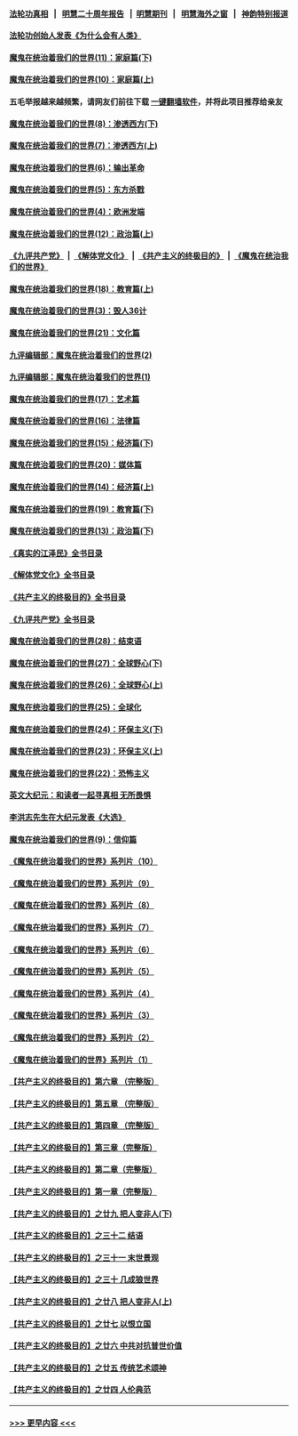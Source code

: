 #### [法轮功真相](https://github.com/gfw-breaker/truth/blob/master/README.md?t=0) &nbsp;&nbsp;|&nbsp;&nbsp; [明慧二十周年报告](https://github.com/gfw-breaker/mh-reports/blob/master/README.md?t=0) &nbsp;&nbsp;|&nbsp;&nbsp;[明慧期刊](https://github.com/gfw-breaker/mh-qikan) &nbsp;&nbsp;|&nbsp;&nbsp; [明慧海外之窗](https://github.com/gfw-breaker/mh-news/blob/master/README.md?t=0) &nbsp;&nbsp;|&nbsp;&nbsp; [神韵特别报道](https://github.com/gfw-breaker/mh-news/blob/master/shenyun.md?t=0)
#### [法轮功创始人发表《为什么会有人类》](../pages/nsc422/n13912117.md?t=01231843) 
#### [魔鬼在统治着我们的世界(11)：家庭篇(下)](../pages/nsc422/n10440961.md?t=01231843) 
#### [魔鬼在统治着我们的世界(10)：家庭篇(上)](../pages/nsc422/n10435448.md?t=01231843) 
#### 五毛举报越来越频繁，请网友们前往下载 [一键翻墙软件](https://github.com/gfw-breaker/ssr-accounts)，并将此项目推荐给亲友
#### [魔鬼在统治着我们的世界(8)：渗透西方(下)](../pages/nsc422/n10429603.md?t=01231843) 
#### [魔鬼在统治着我们的世界(7)：渗透西方(上)](../pages/nsc422/n10426013.md?t=01231843) 
#### [魔鬼在统治着我们的世界(6)：输出革命](../pages/nsc422/n10421536.md?t=01231843) 
#### [魔鬼在统治着我们的世界(5)：东方杀戮](../pages/nsc422/n10417707.md?t=01231843) 
#### [魔鬼在统治着我们的世界(4)：欧洲发端](../pages/nsc422/n10414890.md?t=01231843) 
#### [魔鬼在统治着我们的世界(12)：政治篇(上)](../pages/nsc422/n10444576.md?t=01231843) 
#### [《九评共产党》](https://github.com/begood0513/9ping.md/blob/master/README.md) &nbsp;|&nbsp; [《解体党文化》](../../../../jtdwh.md/blob/master/README.md)  &nbsp;|&nbsp; [《共产主义的终极目的》](../../../../gczydzjmd.md/blob/master/README.md) &nbsp;|&nbsp; [《魔鬼在统治我们的世界》](../../../../mgztzwmdsj.md/blob/master/README.md) 
#### [魔鬼在统治着我们的世界(18)：教育篇(上)](../pages/nsc422/n10526970.md?t=01231843) 
#### [魔鬼在统治着我们的世界(3)：毁人36计](../pages/nsc422/n10411583.md?t=01231843) 
#### [魔鬼在统治着我们的世界(21)：文化篇](../pages/nsc422/n10597706.md?t=01231843) 
#### [九评编辑部：魔鬼在统治着我们的世界(2)](../pages/nsc422/n10410036.md?t=01231843) 
#### [九评编辑部：魔鬼在统治着我们的世界(1)](../pages/nsc422/n10406825.md?t=01231843) 
#### [魔鬼在统治着我们的世界(17)：艺术篇](../pages/nsc422/n10499093.md?t=01231843) 
#### [魔鬼在统治着我们的世界(16)：法律篇](../pages/nsc422/n10485969.md?t=01231843) 
#### [魔鬼在统治着我们的世界(15)：经济篇(下)](../pages/nsc422/n10469975.md?t=01231843) 
#### [魔鬼在统治着我们的世界(20)：媒体篇](../pages/nsc422/n10586579.md?t=01231843) 
#### [魔鬼在统治着我们的世界(14)：经济篇(上)](../pages/nsc422/n10457370.md?t=01231843) 
#### [魔鬼在统治着我们的世界(19)：教育篇(下)](../pages/nsc422/n10564808.md?t=01231843) 
#### [魔鬼在统治着我们的世界(13)：政治篇(下)](../pages/nsc422/n10448270.md?t=01231843) 
#### [《真实的江泽民》全书目录](../pages/nsc422/n13721399.md?t=01231843) 
#### [《解体党文化》全书目录](../pages/nsc422/n13721157.md?t=01231843) 
#### [《共产主义的终极目的》全书目录](../pages/nsc422/n13721048.md?t=01231843) 
#### [《九评共产党》全书目录](../pages/nsc422/n13708085.md?t=01231843) 
#### [魔鬼在统治着我们的世界(28)：结束语](../pages/nsc422/n10936246.md?t=01231843) 
#### [魔鬼在统治着我们的世界(27)：全球野心(下)](../pages/nsc422/n10928319.md?t=01231843) 
#### [魔鬼在统治着我们的世界(26)：全球野心(上)](../pages/nsc422/n10900318.md?t=01231843) 
#### [魔鬼在统治着我们的世界(25)：全球化](../pages/nsc422/n10788205.md?t=01231843) 
#### [魔鬼在统治着我们的世界(24)：环保主义(下)](../pages/nsc422/n10695307.md?t=01231843) 
#### [魔鬼在统治着我们的世界(23)：环保主义(上)](../pages/nsc422/n10688613.md?t=01231843) 
#### [魔鬼在统治着我们的世界(22)：恐怖主义](../pages/nsc422/n10614727.md?t=01231843) 
#### [英文大纪元：和读者一起寻真相 无所畏惧](../pages/nsc422/n12542027.md?t=01231843) 
#### [李洪志先生在大纪元发表《大选》](../pages/nsc422/n12534746.md?t=01231843) 
#### [魔鬼在统治着我们的世界(9)：信仰篇](../pages/nsc422/n10432159.md?t=01231843) 
#### [《魔鬼在统治着我们的世界》系列片（10）](../pages/nsc422/n12292670.md?t=01231843) 
#### [《魔鬼在统治着我们的世界》系列片（9）](../pages/nsc422/n12290859.md?t=01231843) 
#### [《魔鬼在统治着我们的世界》系列片（8）](../pages/nsc422/n12287445.md?t=01231843) 
#### [《魔鬼在统治着我们的世界》系列片（7）](../pages/nsc422/n12283425.md?t=01231843) 
#### [《魔鬼在统治着我们的世界》系列片（6）](../pages/nsc422/n12282314.md?t=01231843) 
#### [《魔鬼在统治着我们的世界》系列片（5）](../pages/nsc422/n12281419.md?t=01231843) 
#### [《魔鬼在统治着我们的世界》系列片（4）](../pages/nsc422/n12274024.md?t=01231843) 
#### [《魔鬼在统治着我们的世界》系列片（3）](../pages/nsc422/n12271322.md?t=01231843) 
#### [《魔鬼在统治着我们的世界》系列片（2）](../pages/nsc422/n12269049.md?t=01231843) 
#### [《魔鬼在统治着我们的世界》系列片（1）](../pages/nsc422/n12267575.md?t=01231843) 
#### [【共产主义的终极目的】第六章 （完整版）](../pages/nsc422/n11428913.md?t=01231843) 
#### [【共产主义的终极目的】第五章 （完整版）](../pages/nsc422/n11428912.md?t=01231843) 
#### [【共产主义的终极目的】第四章 （完整版）](../pages/nsc422/n11428907.md?t=01231843) 
#### [【共产主义的终极目的】第三章（完整版）](../pages/nsc422/n11428848.md?t=01231843) 
#### [【共产主义的终极目的】第二章（完整版）](../pages/nsc422/n11428831.md?t=01231843) 
#### [【共产主义的终极目的】第一章（完整版）](../pages/nsc422/n11417651.md?t=01231843) 
#### [【共产主义的终极目的】之廿九 把人变非人(下)](../pages/nsc422/n11344140.md?t=01231843) 
#### [【共产主义的终极目的】之三十二 结语](../pages/nsc422/n11360535.md?t=01231843) 
#### [【共产主义的终极目的】之三十一 末世景观](../pages/nsc422/n11351129.md?t=01231843) 
#### [【共产主义的终极目的】之三十 几成狼世界](../pages/nsc422/n11348280.md?t=01231843) 
#### [【共产主义的终极目的】之廿八 把人变非人(上)](../pages/nsc422/n11340492.md?t=01231843) 
#### [【共产主义的终极目的】之廿七 以恨立国](../pages/nsc422/n11336944.md?t=01231843) 
#### [【共产主义的终极目的】之廿六 中共对抗普世价值](../pages/nsc422/n11324785.md?t=01231843) 
#### [【共产主义的终极目的】之廿五 传统艺术颂神](../pages/nsc422/n11296396.md?t=01231843) 
#### [【共产主义的终极目的】之廿四 人伦典范](../pages/nsc422/n11296397.md?t=01231843) 

----
#### [ >>> 更早内容 <<< ](../indexes/nsc422-earlier.md)
